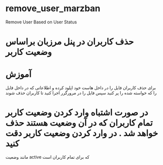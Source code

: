# remove_user_marzban
Remove User Based on User Status



# حذف کاربران در پنل مرزبان براساس وضعیت کاربر


# آموزش

برای حذف کاربران فایل را در داخل هاست خود اپلود کرده  و  اطلاعاتی که در داخل فایل را که خواسته شده را پر کنید سپس فایل را در مرورگرر اجرا کنید تا کاربران  حذف شوند


#  در صورت اشتباه وارد کردن وضعیت کاربر تمام کاربران که در آن وضعیت هستند حذف خواهد شد . در وارد کردن وضعیت کاربر دقت کنید 

مانند وضعیت active که برای تمام کاربران است
